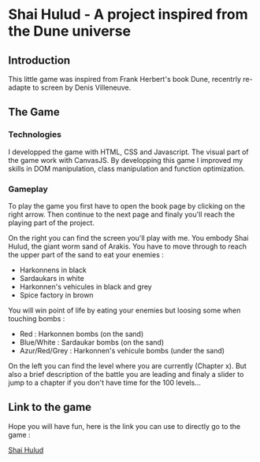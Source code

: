 # Shai Hulud - A project inspired from the Dune universe

## Introduction

This little game was inspired from Frank Herbert's book Dune, recentrly re-adapte to screen by Denis Villeneuve.

## The Game

### Technologies
I developped the game with HTML, CSS and Javascript.
The visual part of the game work with CanvasJS.
By developping this game I improved my skills in DOM manipulation, class manipulation and function optimization.

### Gameplay
To play the game you first have to open the book page by clicking on the right arrow. 
Then continue to the next page and finaly you'll reach the playing part of the project.

On the right you can find the screen you'll play with me. 
You embody Shai Hulud, the giant worm sand of Arakis. You have to move through to reach the upper part of the sand to eat your enemies :

* Harkonnens in black
* Sardaukars in white
* Harkonnen's vehicules in black and grey
* Spice factory in brown

You will win point of life by eating your enemies but loosing some when touching bombs : 

* Red : Harkonnen bombs (on the sand)
* Blue/White : Sardaukar bombs (on the sand)
* Azur/Red/Grey : Harkonnen's vehicule bombs (under the sand)

On the left you can find the level where you are currently (Chapter x).
But also a brief description of the battle you are leading and finaly a slider to jump to a chapter if you don't have time for the 100 levels...

## Link to the game
Hope you will have fun, here is the link you can use to directly go to the game :

[Shai Hulud](https://hugolansade.github.io/Shai-Hulud/)



